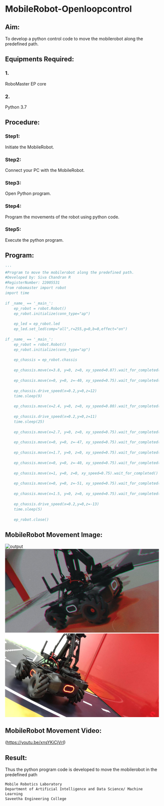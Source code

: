 # MobileRobot-Openloopcontrol
## Aim:
To develop a python control code to move the mobilerobot along the predefined path.
## Equipments Required:
### 1.
RoboMaster EP core
### 2.
Python 3.7
## Procedure:
### Step1:
Initiate the MobileRobot.

### Step2:
Connect your PC with the MobileRobot.

### Step3:
Open Python program.

### Step4:
Program the movements of the robot using python code.

### Step5:
Execute the python program.

## Program:
```python
'''
#Program to move the mobilerobot along the predefined path.
#Developed by: Siva Chandran R
#RegisterNumber: 22005531
from robomaster import robot
import time

if _name_ == '_main_':
    ep_robot = robot.Robot()
    ep_robot.initialize(conn_type="ap")

    ep_led = ep_robot.led
    ep_led.set_led(comp="all",r=255,g=0,b=0,effect="on")

if _name_ == '_main_':
    ep_robot = robot.Robot()
    ep_robot.initialize(conn_type="ap")

    ep_chassis = ep_robot.chassis

    ep_chassis.move(x=3.8, y=0, z=0, xy_speed=0.87).wait_for_completed()

    ep_chassis.move(x=0, y=0, z=-40, xy_speed=0.75).wait_for_completed()

    ep_chassis.drive_speed(x=0.2,y=0,z=12)
    time.sleep(9)

    ep_chassis.move(x=2.4, y=0, z=0, xy_speed=0.80).wait_for_completed()

    ep_chassis.drive_speed(x=0.2,y=0,z=11)
    time.sleep(25)

    ep_chassis.move(x=2.7, y=0, z=0, xy_speed=0.75).wait_for_completed()

    ep_chassis.move(x=0, y=0, z=-47, xy_speed=0.75).wait_for_completed()

    ep_chassis.move(x=1.7, y=0, z=0, xy_speed=0.75).wait_for_completed()

    ep_chassis.move(x=0, y=0, z=-40, xy_speed=0.75).wait_for_completed()

    ep_chassis.move(x=1, y=0, z=0, xy_speed=0.75).wait_for_completed()

    ep_chassis.move(x=0, y=0, z=-51, xy_speed=0.75).wait_for_completed()

    ep_chassis.move(x=1.5, y=0, z=0, xy_speed=0.75).wait_for_completed()

    ep_chassis.drive_speed(x=0.2,y=0,z=-13)
    time.sleep(5)
    
    ep_robot.close()  
```
## MobileRobot Movement Image:
![output](./img/robomaster.png)
![output](./img/index.jpeg)
![output](./img/index1.jpeg)

## MobileRobot Movement Video:

(https://youtu.be/xnsYKiCjVrI)

## Result:
Thus the python program code is developed to move the mobilerobot in the predefined path

```
Mobile Robotics Laboratory
Department of Artificial Intelligence and Data Science/ Machine Learning
Saveetha Engineering College
```
